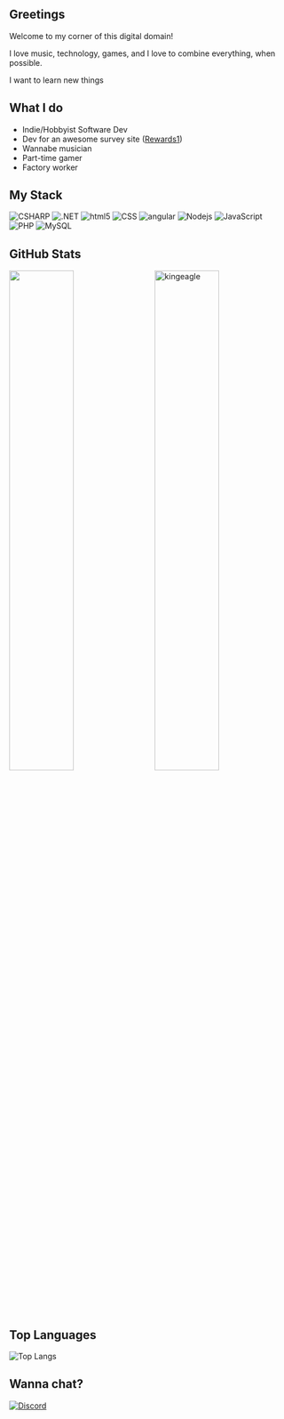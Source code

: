 ## Greetings
Welcome to my corner of this digital domain!

I love music, technology, games, and I love to combine everything, when possible.

I want to learn new things

## What I do
* Indie/Hobbyist Software Dev
* Dev for an awesome survey site ([Rewards1](https://www.rewards1.com))
* Wannabe musician
* Part-time gamer
* Factory worker

## My Stack
<p>
  <img alt="CSHARP" src="https://img.shields.io/badge/-C_Sharp-239128?style=flat-square&logo=csharp&logoColor=white" />
  <img alt=".NET" src="https://img.shields.io/badge/-.NET_Framework-512BD4?style=flat-square&logo=dotnet&logoColor=white" />
  <img alt="html5" src="https://img.shields.io/badge/-HTML5-E34F26?style=flat-square&logo=html5&logoColor=white" />
  <img alt="CSS" src="https://img.shields.io/badge/CSS%20-%231572B6.svg?style=flat-square&logo=css3&logoColor=white" />
  
  <img alt="angular" src="https://img.shields.io/badge/-Angular-DD0031?style=flat-square&logo=angular&logoColor=white" />
  <img alt="Nodejs" src="https://img.shields.io/badge/-Node.js-43853d?style=flat-square&logo=Nodedotjs&logoColor=white" />
  <img alt="JavaScript" src="https://img.shields.io/badge/JavaScript-%23F7DF1E.svg?style=flat-square&logo=javascript&logoColor=black" />
  <img alt="PHP" src="https://img.shields.io/badge/-PHP-777bb4?style=flat-square&logo=php&logoColor=white"/>
  <img alt="MySQL" src="https://img.shields.io/badge/-MySQL-4479A1?style=flat-square&logo=mysql&logoColor=white"/>
</p>

## GitHub Stats
 <img src="https://github-readme-stats.vercel.app/api?username=thekingeagle&show_icons=true&theme=dark" alt="kingeagle" width="48%" align="right"/>
 <img  src="https://github-readme-streak-stats.herokuapp.com/?user=thekingeagle&theme=dark" width="48%" />

## Top Languages

![Top Langs](https://github-readme-stats.vercel.app/api/top-langs/?username=TheKingEagle&layout=compact&theme=dark)
  

## Wanna chat?
<p>
  <a href="https://discord.com/invite/N9dRpdfecX">
    <img alt="Discord" title="The Arcade" src="https://img.shields.io/badge/-Discord-5865F2?style=for-the-badge&logo=discord&logoColor=white"/>
  </a>
</p>
<!--
**TheKingEagle/TheKingEagle** is a ✨ _special_ ✨ repository because its `README.md` (this file) appears on your GitHub profile.

Here are some ideas to get you started:

- 🔭 I’m currently working on ...
- 🌱 I’m currently learning ...
- 👯 I’m looking to collaborate on ...
- 🤔 I’m looking for help with ...
- 💬 Ask me about ...
- 📫 How to reach me: ...
- 😄 Pronouns: ...
- ⚡ Fun fact: ...
-->
